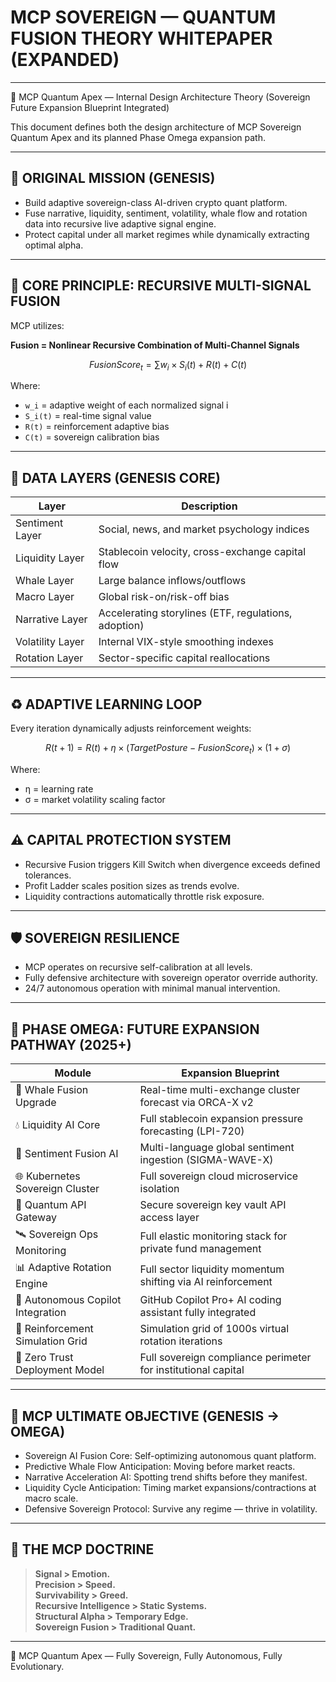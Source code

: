 # MCP SOVEREIGN — QUANTUM FUSION THEORY WHITEPAPER (EXPANDED)

---

🚀 MCP Quantum Apex — Internal Design Architecture Theory (Sovereign Future Expansion Blueprint Integrated)

This document defines both the design architecture of MCP Sovereign Quantum Apex and its planned Phase Omega expansion path.

---

## 🎯 ORIGINAL MISSION (GENESIS)

- Build adaptive sovereign-class AI-driven crypto quant platform.
- Fuse narrative, liquidity, sentiment, volatility, whale flow and rotation data into recursive live adaptive signal engine.
- Protect capital under all market regimes while dynamically extracting optimal alpha.

---

## 🔬 CORE PRINCIPLE: RECURSIVE MULTI-SIGNAL FUSION

MCP utilizes:

**Fusion = Nonlinear Recursive Combination of Multi-Channel Signals**

```math
FusionScore_t = ∑ w_i × S_i(t) + R(t) + C(t)
```

Where:
- `w_i` = adaptive weight of each normalized signal i
- `S_i(t)` = real-time signal value
- `R(t)` = reinforcement adaptive bias
- `C(t)` = sovereign calibration bias

---

## 🔎 DATA LAYERS (GENESIS CORE)

| Layer | Description |
|-------|-------------|
| Sentiment Layer | Social, news, and market psychology indices |
| Liquidity Layer | Stablecoin velocity, cross-exchange capital flow |
| Whale Layer | Large balance inflows/outflows |
| Macro Layer | Global risk-on/risk-off bias |
| Narrative Layer | Accelerating storylines (ETF, regulations, adoption) |
| Volatility Layer | Internal VIX-style smoothing indexes |
| Rotation Layer | Sector-specific capital reallocations |

---

## ♻ ADAPTIVE LEARNING LOOP

Every iteration dynamically adjusts reinforcement weights:

```math
R(t+1) = R(t) + η × (TargetPosture - FusionScore_t) × (1 + σ)
```

Where:
- η = learning rate
- σ = market volatility scaling factor

---

## ⚠ CAPITAL PROTECTION SYSTEM

- Recursive Fusion triggers Kill Switch when divergence exceeds defined tolerances.
- Profit Ladder scales position sizes as trends evolve.
- Liquidity contractions automatically throttle risk exposure.

---

## 🛡 SOVEREIGN RESILIENCE

- MCP operates on recursive self-calibration at all levels.
- Fully defensive architecture with sovereign operator override authority.
- 24/7 autonomous operation with minimal manual intervention.

---

## 🚀 PHASE OMEGA: FUTURE EXPANSION PATHWAY (2025+)

| Module | Expansion Blueprint |
|--------|----------------------|
| 🐋 Whale Fusion Upgrade | Real-time multi-exchange cluster forecast via ORCA-X v2 |
| 💧 Liquidity AI Core | Full stablecoin expansion pressure forecasting (LPI-720) |
| 🧠 Sentiment Fusion AI | Multi-language global sentiment ingestion (SIGMA-WAVE-X) |
| 🌐 Kubernetes Sovereign Cluster | Full sovereign cloud microservice isolation |
| 🔑 Quantum API Gateway | Secure sovereign key vault API access layer |
| 🛰 Sovereign Ops Monitoring | Full elastic monitoring stack for private fund management |
| 📊 Adaptive Rotation Engine | Full sector liquidity momentum shifting via AI reinforcement |
| 🤖 Autonomous Copilot Integration | GitHub Copilot Pro+ AI coding assistant fully integrated |
| 🔬 Reinforcement Simulation Grid | Simulation grid of 1000s virtual rotation iterations |
| 🔐 Zero Trust Deployment Model | Full sovereign compliance perimeter for institutional capital |

---

## 🔭 MCP ULTIMATE OBJECTIVE (GENESIS → OMEGA)

- Sovereign AI Fusion Core: Self-optimizing autonomous quant platform.
- Predictive Whale Flow Anticipation: Moving before market reacts.
- Narrative Acceleration AI: Spotting trend shifts before they manifest.
- Liquidity Cycle Anticipation: Timing market expansions/contractions at macro scale.
- Defensive Sovereign Protocol: Survive any regime — thrive in volatility.

---

## 🚦 THE MCP DOCTRINE

> **Signal > Emotion.  
> Precision > Speed.  
> Survivability > Greed.  
> Recursive Intelligence > Static Systems.  
> Structural Alpha > Temporary Edge.  
> Sovereign Fusion > Traditional Quant.**

---

👑 MCP Quantum Apex — Fully Sovereign, Fully Autonomous, Fully Evolutionary.
